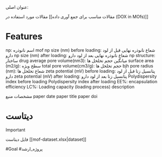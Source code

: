  عنوان اصلی:
 
مقالات مورد استفاده در [[مقالات مناسب برای جمع آوری داده (DOX in MOfs)]]

# Features

np: اسم نانوذره
mof	np size (nm) before loading: شعاع نانوذره نهایی قبل از لود دارو
np size (nm) after loading:  شعاع نانوذره نهایی بعد از لود دارو
np structure: ساختار
drug
average pore volume(nm3): میانگین حجم تخلخل ها
surface area (m2/g): سطح ویژه
total pore volume(cm3/g): حجم تخلخل ها
bjh pore radius (nm): شعاع تخلخل ها
zeta potential (mV) before loading: پتانسیل زتا قبل از لود دارو
zeta potential (mV) after loading: پتانسیل زتا بعد از لود دارو
Polydispersity index before loading
Polydispersity index after loading
EE%: encapsulation efficiency
LC%: Loading capacity
(loading process)
description

مشخصات منبع
paper date
paper title
paper doi



# دیتاست

> [!important] 
> فایل دیتاست
> [[mof-dataset.xlsx|dataset]] 
> 






#Goal #پروژه_ارشد 